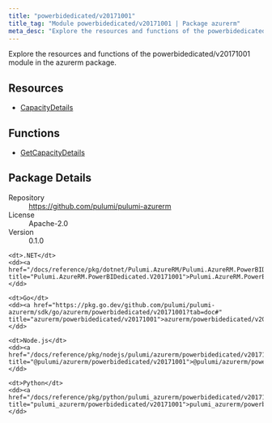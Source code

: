 ```yaml
---
title: "powerbidedicated/v20171001"
title_tag: "Module powerbidedicated/v20171001 | Package azurerm"
meta_desc: "Explore the resources and functions of the powerbidedicated/v20171001 module in the azurerm package."
---
```


<!-- WARNING: this file was generated by Pulumi Docs Generator. -->
<!-- Do not edit by hand unless you're certain you know what you are doing! -->

Explore the resources and functions of the powerbidedicated/v20171001 module in the azurerm package.

<h2 id="resources">Resources</h2>
<ul class="api">
    <li><a href="capacitydetails" title="CapacityDetails"><span class="symbol resource"></span>CapacityDetails</a></li>
</ul>

<h2 id="functions">Functions</h2>
<ul class="api">
    <li><a href="getcapacitydetails" title="GetCapacityDetails"><span class="symbol function"></span>GetCapacityDetails</a></li>
</ul>

<h2 id="package-details">Package Details</h2>
<dl class="package-details">
	<dt>Repository</dt>
	<dd><a href="https://github.com/pulumi/pulumi-azurerm">https://github.com/pulumi/pulumi-azurerm</a></dd>
	<dt>License</dt>
	<dd>Apache-2.0</dd>
	<dt>Version</dt>
	<dd>0.1.0</dd>
</dl>



<dl class="tabular">

    <dt>.NET</dt>
    <dd><a href="/docs/reference/pkg/dotnet/Pulumi.AzureRM/Pulumi.AzureRM.PowerBIDedicated.V20171001.html" title="Pulumi.AzureRM.PowerBIDedicated.V20171001">Pulumi.AzureRM.PowerBIDedicated.V20171001</a></dd>

    <dt>Go</dt>
    <dd><a href="https://pkg.go.dev/github.com/pulumi/pulumi-azurerm/sdk/go/azurerm/powerbidedicated/v20171001?tab=doc#" title="azurerm/powerbidedicated/v20171001">azurerm/powerbidedicated/v20171001</a></dd>

    <dt>Node.js</dt>
    <dd><a href="/docs/reference/pkg/nodejs/pulumi/azurerm/powerbidedicated/v20171001/#" title="@pulumi/azurerm/powerbidedicated/v20171001">@pulumi/azurerm/powerbidedicated/v20171001</a></dd>

    <dt>Python</dt>
    <dd><a href="/docs/reference/pkg/python/pulumi_azurerm/powerbidedicated/v20171001" title="pulumi_azurerm/powerbidedicated/v20171001">pulumi_azurerm/powerbidedicated/v20171001</a></dd>

</dl>

